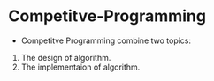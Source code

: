 # Competitve-Programming
- Competitve Programming combine two topics:
1. The design of algorithm.
2. The implementaion of algorithm.
